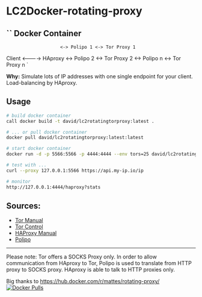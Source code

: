 LC2Docker-rotating-proxy
=====================
``
Docker Container
-------------------------------------
                        <-> Polipo 1 <-> Tor Proxy 1
Client <---->  HAproxy  <-> Polipo 2 <-> Tor Proxy 2
                        <-> Polipo n <-> Tor Proxy n
`

__Why:__ Simulate lots of IP addresses with one single endpoint for your client.
Load-balancing by HAproxy.

Usage
-----

```bash
# build docker container
call docker build -t david/lc2rotatingtorproxy:latest .

# ... or pull docker container
docker pull david/lc2rotatingtorproxy:latest:latest

# start docker container
docker run -d -p 5566:5566 -p 4444:4444 --env tors=25 david/lc2rotatingtorproxy

# test with ...
curl --proxy 127.0.0.1:5566 https://api.my-ip.io/ip

# monitor
http://127.0.0.1:4444/haproxy?stats
```
Sources:
----------------

 * [Tor Manual](https://www.torproject.org/docs/tor-manual.html.en)
 * [Tor Control](https://www.thesprawl.org/research/tor-control-protocol/)
 * [HAProxy Manual](http://cbonte.github.io/haproxy-dconv/configuration-1.5.html)
 * [Polipo](http://www.pps.univ-paris-diderot.fr/~jch/software/polipo/)

--------------

Please note: Tor offers a SOCKS Proxy only. In order to allow communication
from HAproxy to Tor, Polipo is used to translate from HTTP proxy to SOCKS proxy.
HAproxy is able to talk to HTTP proxies only.

Big thanks to
https://hub.docker.com/r/mattes/rotating-proxy/
[![Docker Pulls](https://img.shields.io/docker/pulls/mattes/rotating-proxy.svg)](https://hub.docker.com/r/mattes/rotating-proxy/)